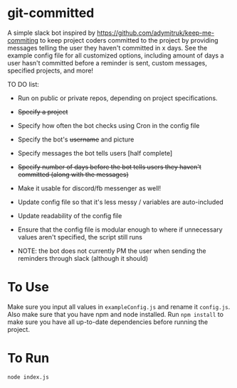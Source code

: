 # git-committed

A simple slack bot inspired by https://github.com/adymitruk/keep-me-commiting to keep project coders committed to the project by providing messages telling the user they haven't committed in x days.
See the example config file for all customized options, including amount of days a user hasn't committed before a reminder is sent, custom messages, specified projects, and more!

TO DO list: 
* Run on public or private repos, depending on project specifications.
* ~~Specify a project~~
* Specify how often the bot checks using Cron in the config file
* Specify the bot's ~~username~~ and picture
* Specify messages the bot tells users [half complete]
* ~~Specify number of days before the bot tells users they haven't committed (along with the messages)~~
* Make it usable for discord/fb messenger as well!

* Update config file so that it's less messy / variables are auto-included
* Update readability of the config file
* Ensure that the config file is modular enough to where if unnecessary values aren't specified, the script still runs
* NOTE: the bot does not currently PM the user when sending the reminders through slack (although it should)

# To Use

Make sure you input all values in `exampleConfig.js` and rename it `config.js`.  Also make sure that you have npm and node installed.
Run `npm install` to make sure you have all up-to-date dependencies before running the project.

# To Run

`node index.js`